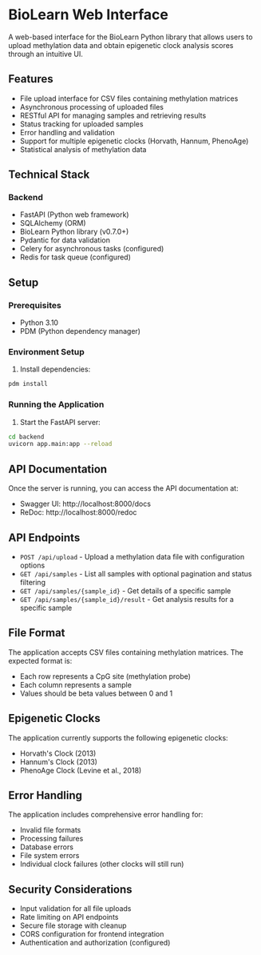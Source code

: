 # BioLearn Web Interface

A web-based interface for the BioLearn Python library that allows users to upload methylation data and obtain epigenetic clock analysis scores through an intuitive UI.

## Features

- File upload interface for CSV files containing methylation matrices
- Asynchronous processing of uploaded files
- RESTful API for managing samples and retrieving results
- Status tracking for uploaded samples
- Error handling and validation
- Support for multiple epigenetic clocks (Horvath, Hannum, PhenoAge)
- Statistical analysis of methylation data

## Technical Stack

### Backend
- FastAPI (Python web framework)
- SQLAlchemy (ORM)
- BioLearn Python library (v0.7.0+)
- Pydantic for data validation
- Celery for asynchronous tasks (configured)
- Redis for task queue (configured)

## Setup

### Prerequisites

- Python 3.10
- PDM (Python dependency manager)

### Environment Setup

1. Install dependencies:
```bash
pdm install
```

### Running the Application

1. Start the FastAPI server:
```bash
cd backend
uvicorn app.main:app --reload
```

## API Documentation

Once the server is running, you can access the API documentation at:
- Swagger UI: http://localhost:8000/docs
- ReDoc: http://localhost:8000/redoc

## API Endpoints

- `POST /api/upload` - Upload a methylation data file with configuration options
- `GET /api/samples` - List all samples with optional pagination and status filtering
- `GET /api/samples/{sample_id}` - Get details of a specific sample
- `GET /api/samples/{sample_id}/result` - Get analysis results for a specific sample

## File Format

The application accepts CSV files containing methylation matrices. The expected format is:
- Each row represents a CpG site (methylation probe)
- Each column represents a sample
- Values should be beta values between 0 and 1

## Epigenetic Clocks

The application currently supports the following epigenetic clocks:
- Horvath's Clock (2013)
- Hannum's Clock (2013)
- PhenoAge Clock (Levine et al., 2018)

## Error Handling

The application includes comprehensive error handling for:
- Invalid file formats
- Processing failures
- Database errors
- File system errors
- Individual clock failures (other clocks will still run)

## Security Considerations

- Input validation for all file uploads
- Rate limiting on API endpoints
- Secure file storage with cleanup
- CORS configuration for frontend integration
- Authentication and authorization (configured) 